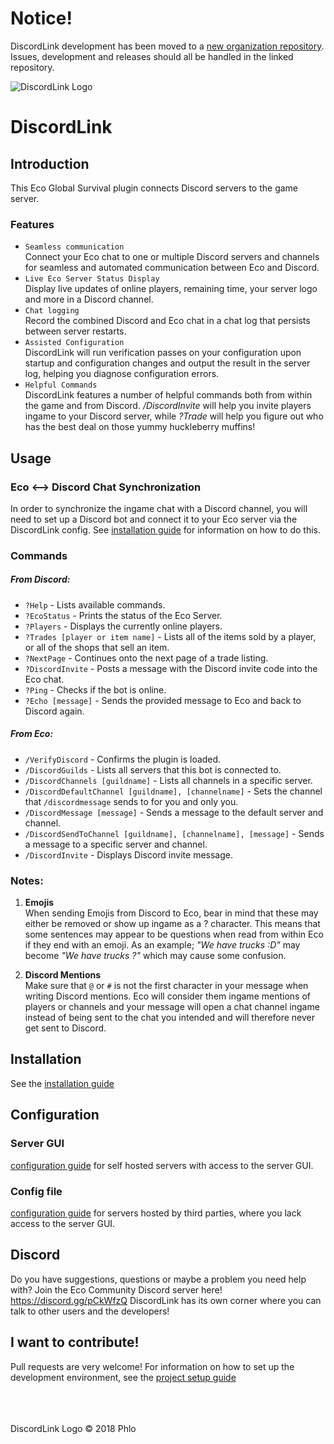 # Notice!  
DiscordLink development has been moved to a [new organization repository]( https://github.com/Eco-DiscordLink/EcoDiscordPlugin).  
Issues, development and releases should all be handled in the linked repository.  

![DiscordLink Logo](images/DiscordLinkLogo_Nameless_Small.png)
# DiscordLink

## Introduction

This Eco Global Survival plugin connects Discord servers to the game server.

### Features
* `Seamless communication`  
Connect your Eco chat to one or multiple Discord servers and channels for seamless and automated communication between Eco and Discord.
* `Live Eco Server Status Display`  
Display live updates of online players, remaining time, your server logo and more in a Discord channel.
* `Chat logging`  
Record the combined Discord and Eco chat in a chat log that persists between server restarts.
* `Assisted Configuration`  
DiscordLink will run verification passes on your configuration upon startup and configuration changes and output the result in the server log, helping you diagnose configuration errors.
* `Helpful Commands`  
DiscordLink features a number of helpful commands both from within the game and from Discord.
_/DiscordInvite_ will help you invite players ingame to your Discord server, while _?Trade_ will help you figure out who has the best deal on those yummy 
huckleberry muffins!

## Usage

### Eco <--> Discord Chat Synchronization
In order to synchronize the ingame chat with a Discord channel, you will need to set up a Discord bot and connect it to your Eco server via the DiscordLink config.
See [installation guide](Installation.md) for information on how to do this.

### Commands
##### From Discord:
* `?Help` - Lists available commands.
* `?EcoStatus` - Prints the status of the Eco Server.
* `?Players` - Displays the currently online players.
* `?Trades [player or item name]` - Lists all of the items sold by a player, or all of the shops that sell an item.
* `?NextPage` - Continues onto the next page of a trade listing.
* `?DiscordInvite` - Posts a message with the Discord invite code into the Eco chat.
* `?Ping` - Checks if the bot is online.
* `?Echo [message]` - Sends the provided message to Eco and back to Discord again.

##### From Eco:
* `/VerifyDiscord` - Confirms the plugin is loaded.
* `/DiscordGuilds` - Lists all servers that this bot is connected to.
* `/DiscordChannels [guildname]` - Lists all channels in a specific server.
* `/DiscordDefaultChannel [guildname], [channelname]` - Sets the channel that `/discordmessage` sends to for you and only you.
* `/DiscordMessage [message]` - Sends a message to the default server and channel.
* `/DiscordSendToChannel [guildname], [channelname], [message]` - Sends a message to a specific server and channel.
* `/DiscordInvite` - Displays Discord invite message.

### Notes:
1. **Emojis**  
When sending Emojis from Discord to Eco, bear in mind that these may either be removed or show up ingame as a ? character.
This means that some sentences may appear to be questions when read from within Eco if they end with an emoji.
As an example; _"We have trucks :D"_ may become _"We have trucks ?"_ which may cause some confusion.

2. **Discord Mentions**  
Make sure that `@` or `#` is not the first character in your message when writing Discord mentions.
Eco will consider them ingame mentions of players or channels and your message will open a chat channel ingame instead of being sent to the chat you intended and will therefore never get sent to Discord.

## Installation

See the [installation guide](Installation.md)

## Configuration

### Server GUI
[configuration guide](ConfigurationGUI.md) for self hosted servers with access to the server GUI.

### Config file
[configuration guide](ConfigurationNoGUI.md) for servers hosted by third parties, where you lack access to the server GUI.

## Discord
Do you have suggestions, questions or maybe a problem you need help with?
Join the Eco Community Discord server here! https://discord.gg/pCkWfzQ
DiscordLink has its own corner where you can talk to other users and the developers!

## I want to contribute!

Pull requests are very welcome!
For information on how to set up the development environment, see the [project setup guide](ProjectSetup.md)

\
\
\
DiscordLink Logo &copy; 2018 Phlo
